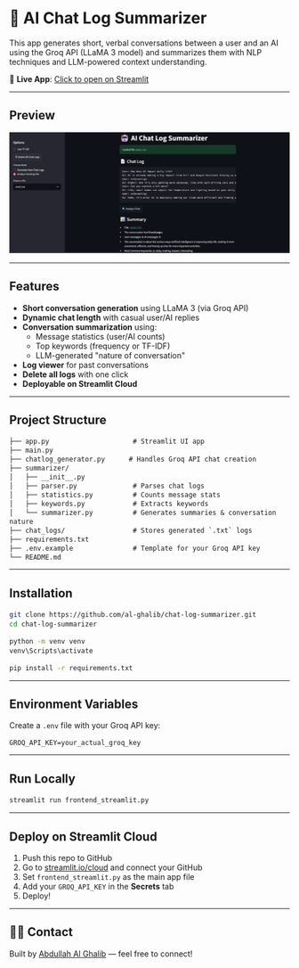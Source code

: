 # 🤖 AI Chat Log Summarizer

This app generates short, verbal conversations between a user and an AI using the Groq API (LLaMA 3 model) and summarizes them with NLP techniques and LLM-powered context understanding.

🚀 **Live App**: [Click to open on Streamlit](https://your-username-your-repo-name.streamlit.app)

---

## Preview

![App Screenshot](screenshot.png)

---


## Features

- **Short conversation generation** using LLaMA 3 (via Groq API)
- **Dynamic chat length** with casual user/AI replies
- **Conversation summarization** using:
  - Message statistics (user/AI counts)
  - Top keywords (frequency or TF-IDF)
  - LLM-generated "nature of conversation"
- **Log viewer** for past conversations
- **Delete all logs** with one click
- **Deployable on Streamlit Cloud**

---

## Project Structure

```
├── app.py                     # Streamlit UI app
├── main.py
├── chatlog_generator.py      # Handles Groq API chat creation
├── summarizer/
│   ├── __init__.py
│   ├── parser.py              # Parses chat logs
│   ├── statistics.py          # Counts message stats
│   ├── keywords.py            # Extracts keywords
│   └── summarizer.py          # Generates summaries & conversation nature
├── chat_logs/                 # Stores generated `.txt` logs
├── requirements.txt
├── .env.example               # Template for your Groq API key
└── README.md

````

---

## Installation

```bash
git clone https://github.com/al-ghalib/chat-log-summarizer.git
cd chat-log-summarizer
````
```bash
python -m venv venv
venv\Scripts\activate 
````
```bash
pip install -r requirements.txt
````

---

## Environment Variables

Create a `.env` file with your Groq API key:

```
GROQ_API_KEY=your_actual_groq_key
```

---

## Run Locally

```bash
streamlit run frontend_streamlit.py
```

---

## Deploy on Streamlit Cloud

1. Push this repo to GitHub
2. Go to [streamlit.io/cloud](https://streamlit.io/cloud) and connect your GitHub
3. Set `frontend_streamlit.py` as the main app file
4. Add your `GROQ_API_KEY` in the **Secrets** tab
5. Deploy!

---

## 🙋‍♂️ Contact

Built by [Abdullah Al Ghalib](https://www.linkedin.com/in/abdullah-al-ghalib/) — feel free to connect!
